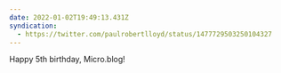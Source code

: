 ```yaml
---
date: 2022-01-02T19:49:13.431Z
syndication:
  - https://twitter.com/paulrobertlloyd/status/1477729503250104327
---
```

Happy 5th birthday, Micro.blog!
